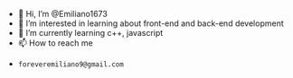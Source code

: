 - 👋 Hi, I’m @Emiliano1673
- 👀 I’m interested in learning about front-end and back-end development
- 🌱 I’m currently learning c++, javascript
- 📫 How to reach me 
-     foreveremiliano9@gmail.com

<!---
Emiliano1673/Emiliano1673 is a ✨ special ✨ repository because its `README.md` (this file) appears on your GitHub profile.
You can click the Preview link to take a look at your changes.
--->
